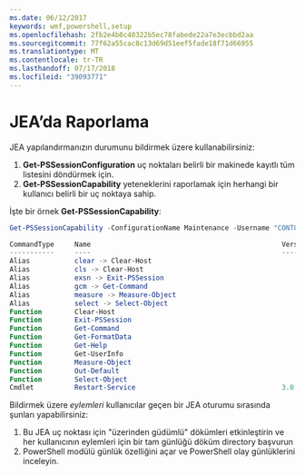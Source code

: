 ```yaml
---
ms.date: 06/12/2017
keywords: wmf,powershell,setup
ms.openlocfilehash: 2fb2e4b0c40322b5ec78fabede22a7e3ecbbd2aa
ms.sourcegitcommit: 77f62a55cac8c13d69d51eef5fade18f71d66955
ms.translationtype: MT
ms.contentlocale: tr-TR
ms.lasthandoff: 07/17/2018
ms.locfileid: "39093771"
---
```

# <a name="reporting-on-jea"></a>JEA’da Raporlama

JEA yapılandırmanızın durumunu bildirmek üzere kullanabilirsiniz:

1. **Get-PSSessionConfiguration** uç noktaları belirli bir makinede kayıtlı tüm listesini döndürmek için.
1. **Get-PSSessionCapability** yeteneklerini raporlamak için herhangi bir kullanıcı belirli bir uç noktaya sahip.

İşte bir örnek **Get-PSSessionCapability**:

```powershell
Get-PSSessionCapability -ConfigurationName Maintenance -Username "CONTOSO\JohnDoe"

CommandType     Name                                               Version    Source
-----------     ----                                               -------    ------
Alias           clear -> Clear-Host
Alias           cls -> Clear-Host
Alias           exsn -> Exit-PSSession
Alias           gcm -> Get-Command
Alias           measure -> Measure-Object
Alias           select -> Select-Object
Function        Clear-Host
Function        Exit-PSSession
Function        Get-Command
Function        Get-FormatData
Function        Get-Help
Function        Get-UserInfo
Function        Measure-Object
Function        Out-Default
Function        Select-Object
Cmdlet          Restart-Service                                    3.0.0.0 Microsof...
```

Bildirmek üzere _eylemleri_ kullanıcılar geçen bir JEA oturumu sırasında şunları yapabilirsiniz:
1. Bu JEA uç noktası için "üzerinden güdümlü" dökümleri etkinleştirin ve her kullanıcının eylemleri için bir tam günlüğü döküm directory başvurun
2. PowerShell modülü günlük özelliğini açar ve PowerShell olay günlüklerini inceleyin.
